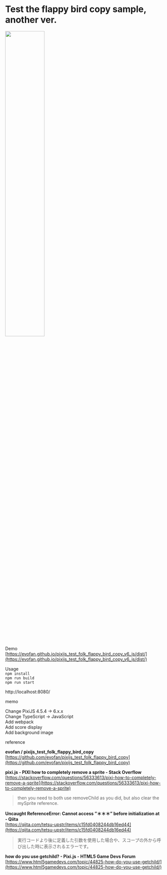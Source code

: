 # Test the flappy bird copy sample, another ver.

<img src="https://evofan.github.io/pixijs_test_folk_flappy_bird_copy_v6_js/screenshot/pic_screenshot3.jpg" width="50%">  

Demo  
[https://evofan.github.io/pixijs_test_folk_flappy_bird_copy_v6_js/dist/](https://evofan.github.io/pixijs_test_folk_flappy_bird_copy_v6_js/dist/)  

Usage  
`npm install`  
`npm run build`  
`npm run start`  

http://localhost:8080/  

memo  

Change PixiJS 4.5.4 -> 6.x.x  
Change TypeScript -> JavaScript  
Add webpack  
Add score display  
Add background image  

reference  

**evofan / pixijs_test_folk_flappy_bird_copy**  
[https://github.com/evofan/pixijs_test_folk_flappy_bird_copy](https://github.com/evofan/pixijs_test_folk_flappy_bird_copy)  

**pixi.js - PIXI how to completely remove a sprite - Stack Overflow**  
[https://stackoverflow.com/questions/56333613/pixi-how-to-completely-remove-a-sprite](https://stackoverflow.com/questions/56333613/pixi-how-to-completely-remove-a-sprite)  
>then you need to both use removeChild as you did, but also clear the mySprite reference.  

**Uncaught ReferenceError: Cannot access ”＊＊＊” before initialization at - Qiita**  
[https://qiita.com/tetsu-upstr/items/c15fd0408244db16ed44](https://qiita.com/tetsu-upstr/items/c15fd0408244db16ed44)  
>実行コードより後に定義した引数を使用した場合や、スコープの外から呼び出した時に表示されるエラーです。  

**how do you use getchild? - Pixi.js - HTML5 Game Devs Forum**  
[https://www.html5gamedevs.com/topic/44825-how-do-you-use-getchild/](https://www.html5gamedevs.com/topic/44825-how-do-you-use-getchild/)  

